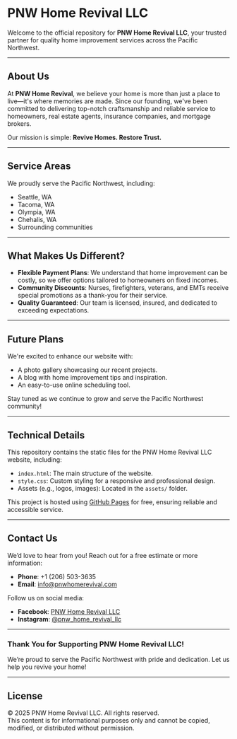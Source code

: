 # PNW Home Revival LLC

Welcome to the official repository for **PNW Home Revival LLC**, your trusted partner for quality home improvement services across the Pacific Northwest.

---

## About Us
At **PNW Home Revival**, we believe your home is more than just a place to live—it's where memories are made. Since our founding, we've been committed to delivering top-notch craftsmanship and reliable service to homeowners, real estate agents, insurance companies, and mortgage brokers.

Our mission is simple: **Revive Homes. Restore Trust.**

---

## Service Areas
We proudly serve the Pacific Northwest, including:
- Seattle, WA
- Tacoma, WA
- Olympia, WA
- Chehalis, WA
- Surrounding communities

---

## What Makes Us Different?
- **Flexible Payment Plans**: We understand that home improvement can be costly, so we offer options tailored to homeowners on fixed incomes.  
- **Community Discounts**: Nurses, firefighters, veterans, and EMTs receive special promotions as a thank-you for their service.  
- **Quality Guaranteed**: Our team is licensed, insured, and dedicated to exceeding expectations.

---

## Future Plans
We're excited to enhance our website with:
- A photo gallery showcasing our recent projects.
- A blog with home improvement tips and inspiration.
- An easy-to-use online scheduling tool.

Stay tuned as we continue to grow and serve the Pacific Northwest community!

---

## Technical Details
This repository contains the static files for the PNW Home Revival LLC website, including:
- `index.html`: The main structure of the website.
- `style.css`: Custom styling for a responsive and professional design.
- Assets (e.g., logos, images): Located in the `assets/` folder.

This project is hosted using [GitHub Pages](https://pages.github.com/) for free, ensuring reliable and accessible service.

---

## Contact Us
We’d love to hear from you! Reach out for a free estimate or more information:  
- **Phone**: +1 (206) 503-3635
- **Email**: info@pnwhomerevival.com  

Follow us on social media:  
- **Facebook**: [PNW Home Revival LLC](#)  
- **Instagram**: [@pnw_home_revival_llc](#)

---

### Thank You for Supporting PNW Home Revival LLC!
We’re proud to serve the Pacific Northwest with pride and dedication. Let us help you revive your home!

---

## License
© 2025 PNW Home Revival LLC. All rights reserved.  
This content is for informational purposes only and cannot be copied, modified, or distributed without permission.
